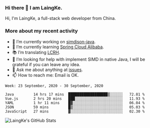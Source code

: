 ### Hi there 👋 I am LaingKe.

Hi, I'm LaingKe, a full-stack web developer from China.

### More about my recent activity

- 🔭 I’m currently working on [simdjson-java](https://github.com/laingke/simdjson-java).
- 🌱 I’m currently learning [Spring Cloud Alibaba](https://github.com/alibaba/spring-cloud-alibaba).
- :books: I’m translating [LCRH](https://github.com/LCTT/LCRH).
- 🤔 I’m looking for help with implement SIMD in native Java, I will be grateful if you can leave any idea.
- 💬 Ask me about anything at [issues](https://github.com/laingke/laingke/issues).
- 📫 How to reach me: Email is OK.

<!--START_SECTION:waka-->
```text
Week: 23 September, 2020 - 30 September, 2020

Java         14 hrs 17 mins  ██████████████████▒░░░░░░   72.81 % 
Vue.js       2 hrs 20 mins   ███░░░░░░░░░░░░░░░░░░░░░░   11.93 % 
YAML         1 hr 11 mins    █▓░░░░░░░░░░░░░░░░░░░░░░░   06.04 % 
JSON         59 mins         █▒░░░░░░░░░░░░░░░░░░░░░░░   05.03 % 
JavaScript   27 mins         ▓░░░░░░░░░░░░░░░░░░░░░░░░   02.30 % 
```
<!--END_SECTION:waka-->

![LaingKe's GitHub Stats](https://github-readme-stats.vercel.app/api?username=laingke&show_icons=true&theme=nightowl&count_private=true)
